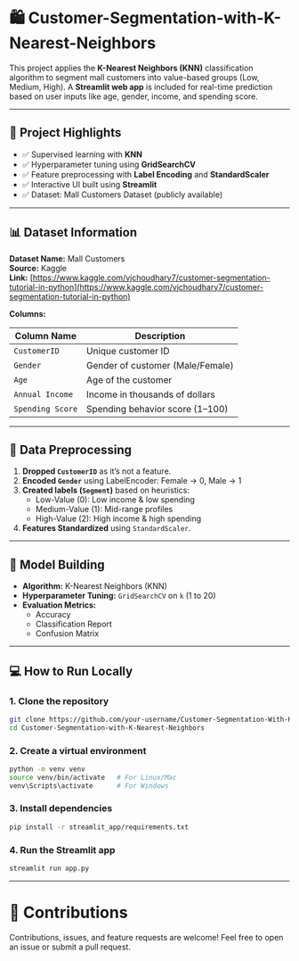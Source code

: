 # 🛍️ Customer-Segmentation-with-K-Nearest-Neighbors


This project applies the **K-Nearest Neighbors (KNN)** classification algorithm to segment mall customers into value-based groups (Low, Medium, High). A **Streamlit web app** is included for real-time prediction based on user inputs like age, gender, income, and spending score.

---

## 📌 Project Highlights

- ✅ Supervised learning with **KNN**
- ✅ Hyperparameter tuning using **GridSearchCV**
- ✅ Feature preprocessing with **Label Encoding** and **StandardScaler**
- ✅ Interactive UI built using **Streamlit**
- ✅ Dataset: Mall Customers Dataset (publicly available)

---

## 📊 Dataset Information

**Dataset Name:** Mall Customers  
**Source:** Kaggle  
**Link:** [https://www.kaggle.com/vjchoudhary7/customer-segmentation-tutorial-in-python](https://www.kaggle.com/vjchoudhary7/customer-segmentation-tutorial-in-python)

**Columns:**

| Column Name     | Description                                |
|------------------|--------------------------------------------|
| `CustomerID`     | Unique customer ID                         |
| `Gender`         | Gender of customer (Male/Female)           |
| `Age`            | Age of the customer                        |
| `Annual Income`  | Income in thousands of dollars             |
| `Spending Score` | Spending behavior score (1–100)            |

---

## 🧪 Data Preprocessing

1. **Dropped `CustomerID`** as it’s not a feature.
2. **Encoded `Gender`** using LabelEncoder: Female → 0, Male → 1
3. **Created labels (`Segment`)** based on heuristics:
   - Low-Value (0): Low income & low spending
   - Medium-Value (1): Mid-range profiles
   - High-Value (2): High income & high spending
4. **Features Standardized** using `StandardScaler`.

---

## 🧠 Model Building

- **Algorithm:** K-Nearest Neighbors (KNN)
- **Hyperparameter Tuning:** `GridSearchCV` on `k` (1 to 20)
- **Evaluation Metrics:**
  - Accuracy
  - Classification Report
  - Confusion Matrix

---

## 💻 How to Run Locally

### 1. Clone the repository

```bash
git clone https://github.com/your-username/Customer-Segmentation-With-K-Nearest-Neighbors.git
cd Customer-Segmentation-with-K-Nearest-Neighbors
```

### 2. Create a virtual environment
```bash
python -m venv venv
source venv/bin/activate   # For Linux/Mac
venv\Scripts\activate      # For Windows
```

### 3. Install dependencies
```bash
pip install -r streamlit_app/requirements.txt
```

### 4. Run the Streamlit app
```bash
streamlit run app.py
```

---

# 🤝 Contributions
Contributions, issues, and feature requests are welcome! Feel free to open an issue or submit a pull request.